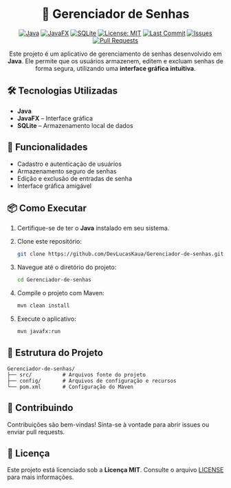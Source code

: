 <div align="center">
<h1>🔐 Gerenciador de Senhas</h1>

[![Java](https://img.shields.io/badge/Java-ED8B00?logo=java&logoColor=white)](https://www.java.com/)
[![JavaFX](https://img.shields.io/badge/JavaFX-1a73e8?logo=oracle&logoColor=white)](https://openjfx.io/)
[![SQLite](https://img.shields.io/badge/SQLite-003B57?logo=sqlite&logoColor=white)](https://sqlite.org/index.html)
[![License: MIT](https://img.shields.io/badge/License-MIT-red.svg)](LICENSE)
[![Last Commit](https://img.shields.io/github/last-commit/DevLucasKaua/Gerenciador-de-senhas.svg)](https://github.com/DevLucasKaua/Gerenciador-de-senhas/commits/main)
[![Issues](https://img.shields.io/github/issues/DevLucasKaua/Gerenciador-de-senhas.svg)](https://github.com/DevLucasKaua/Gerenciador-de-senhas/issues)
[![Pull Requests](https://img.shields.io/github/issues-pr/DevLucasKaua/Gerenciador-de-senhas.svg)](https://github.com/DevLucasKaua/Gerenciador-de-senhas/pulls)

<p>Este projeto é um aplicativo de gerenciamento de senhas desenvolvido em <strong>Java</strong>.  
Ele permite que os usuários armazenem, editem e excluam senhas de forma segura, utilizando uma <strong>interface gráfica intuitiva</strong>.</p>

</div>


## 🛠️ Tecnologias Utilizadas

- **Java**
- **JavaFX** – Interface gráfica
- **SQLite** – Armazenamento local de dados


## 🚀 Funcionalidades

- Cadastro e autenticação de usuários
- Armazenamento seguro de senhas
- Edição e exclusão de entradas de senha
- Interface gráfica amigável


## 📦 Como Executar

1. Certifique-se de ter o **Java** instalado em seu sistema.
2. Clone este repositório:
   ```bash
   git clone https://github.com/DevLucasKaua/Gerenciador-de-senhas.git
    ````

3. Navegue até o diretório do projeto:

   ```bash
   cd Gerenciador-de-senhas
   ```
4. Compile o projeto com Maven:

   ```bash
   mvn clean install
   ```
5. Execute o aplicativo:

   ```bash
   mvn javafx:run
   ```



## 📁 Estrutura do Projeto

```
Gerenciador-de-senhas/
├── src/          # Arquivos fonte do projeto
├── config/       # Arquivos de configuração e recursos
└── pom.xml       # Configuração do Maven
```


## 🤝 Contribuindo

Contribuições são bem-vindas!
Sinta-se à vontade para abrir issues ou enviar pull requests.


## 📄 Licença

Este projeto está licenciado sob a **Licença MIT**.
Consulte o arquivo [LICENSE](LICENSE) para mais informações.

